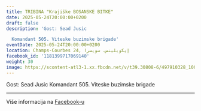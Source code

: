```yaml
---
title: TRIBINA "Krajiške BOSANSKE BITKE"
date: 2025-05-24T20:00:00+0200
draft: false
description: 'Gost: Sead Jusic

  Komandant 505. Viteske buzimske brigade'
eventDate: 2025-05-24T20:00:00+0200
location: Champs-Courbes 24, ‏إيكوبلينس‏، ‏سويسرا‏
facebook_id: '1181399717069140'
weight: 30
image: https://scontent-atl3-1.xx.fbcdn.net/v/t39.30808-6/497910328_1007825038144762_7375653666811415510_n.jpg?_nc_cat=110&ccb=1-7&_nc_sid=9e60e4&_nc_ohc=I1MU1oOi1fcQ7kNvwGv7qD3&_nc_oc=AdlWMtJwsJOccCGHS3Nf83rdCD8BhgRxOqeqAssvKdEbXRF7CHhlaFrJi2UFrubYsoY&_nc_zt=23&_nc_ht=scontent-atl3-1.xx&edm=ABTKTjYEAAAA&_nc_gid=Q-wRN96rJHGdsK6wrvklyw&oh=00_AfQr0Ck--HHDTdgyWjD-rYvCn1OH8WoK3TQayZ7XE4sQrg&oe=688B8E6F
---
```


Gost: Sead Jusic
Komandant 505. Viteske buzimske brigade

---

Više informacija na [Facebook-u](https://facebook.com/events/1181399717069140)